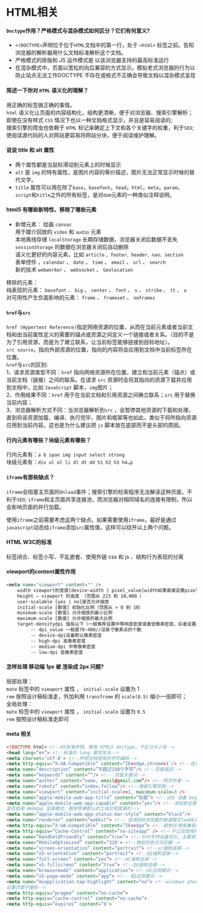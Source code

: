# HTML相关
#### `Doctype`作用？严格模式与混杂模式如何区分？它们有何意义?
- `<!DOCTYPE>`声明位于位于`HTML`文档中的第一行，处于 `<html>` 标签之前。告知浏览器的解析器用什么文档标准解析这个文档。
- 严格模式的排版和 JS 运作模式是 以该浏览器支持的最高标准运行
- 在混杂模式中，页面以宽松的向后兼容的方式显示。模拟老式浏览器的行为以防止站点无法工作DOCTYPE 不存在或格式不正确会导致文档以混杂模式呈现
####  简述一下你对 `HTML` 语义化的理解？
用正确的标签做正确的事情。<br>
`html` 语义化让页面的内容结构化，结构更清晰，便于对浏览器、搜索引擎解析；即使在没有样式 `CSS` 情况下也以一种文档格式显示，并且是容易阅读的;<br>
搜索引擎的爬虫也依赖于 `HTML` 标记来确定上下文和各个关键字的权重，利于`SEO`;<br>
使阅读源代码的人对网站更容易将网站分块，便于阅读维护理解。<br>

#### 说说 title 和 alt 属性
- 两个属性都是当鼠标滑动到元素上的时候显示
- `alt` 是 `img` 的特有属性，是图片内容的等价描述，图片无法正常显示时候的替代文字。
- `title` 属性可以用在除了`base`，`basefont`，`head`，`html`，`meta`，`param`，`script`和`title`之外的所有标签，是对`dom`元素的一种类似注释说明。
#### html5 有哪些新特性、移除了哪些元素
- 新增元素：
绘画 `canvas`<br/>
用于媒介回放的 `video` 和 `audio` 元素<br/>
本地离线存储 `localStorage` 长期存储数据，浏览器关闭后数据不丢失<br/>
`sessionStorage` 的数据在浏览器关闭后自动删除<br/>
语义化更好的内容元素，比如 `article` `、footer、header、nav、section`<br/>
表单控件 ，`calendar` 、 `date` 、 `time` 、 `email` 、 `url` 、 `search`<br/>
新的技术 `webworker` 、 `websocket` 、 `Geolocation`<br/>

移除的元素：<br/>
纯表现的元素： `basefont` 、 `big` 、 `center` 、 `font` 、 `s` 、 `strike` 、 `tt` 、 `u`<br/>
对可用性产生负面影响的元素： `frame` 、 `frameset` 、 `noframes`<br/>


#### `href`与`src`
`href (Hypertext Reference)`指定网络资源的位置，从而在当前元素或者当前文档和由当前属性定义的需要的锚点或资源之间定义一个链接或者关系。（目的不是为了引用资源，而是为了建立联系，让当前标签能够链接到目标地址）。<br/>
`src source`，指向外部资源的位置，指向的内容将会应用到文档中当前标签所在位置。<br/>
`href`与`src`的区别:<br/>
1、请求资源类型不同：`href` 指向网络资源所在位置，建立和当前元素（锚点）或当前文档（链接）之间的联系。在请求 `src` 资源时会将其指向的资源下载并应用到文档中，比如 `JavaScript` 脚本，`img`图片；<br/>
2、作用结果不同：`href` 用于在当前文档和引用资源之间确立联系；`src` 用于替换当前内容；<br/>
3、浏览器解析方式不同：当浏览器解析到`src` ，会暂停其他资源的下载和处理，直到将该资源加载、编译、执行完毕，图片和框架等也如此，类似于将所指向资源应用到当前内容。这也是为什么建议把 `js` 脚本放在底部而不是头部的原因。
#### 行内元素有哪些？块级元素有哪些？
行内元素有：`a b span img input select strong` <br/>
块级元素有：`div ul ol li dl dt dd h1 h2 h3 h4…p`
#### `iframe`有那些缺点？
`iframe`会阻塞主页面的`Onload`事件；搜索引擎的检索程序无法解读这种页面，不利于`SEO`; `iframe`和主页面共享连接池，而浏览器对相同域名的连接有限制，所以会影响页面的并行加载。<br/>

使用`iframe`之前需要考虑这两个缺点。如果需要使用`iframe`，最好是通过`javascript`动态给`iframe`添加`src`属性值，这样可以绕开以上两个问题。

#### HTML W3C的标准
标签闭合、标签小写、不乱嵌套、使用外链 css 和 js 、结构行为表现的分离

#### viewport的content属性作用
```html
<meta name="viewport" content="" />
    width viewport的宽度[device-width | pixel_value]width如果直接设置pixel_value数值，大部分的安卓手机不支持，但是ios支持；
    height – viewport 的高度 （范围从 223 到 10,000 ）
    user-scalable [yes | no]是否允许缩放
    initial-scale [数值] 初始化比例（范围从 > 0 到 10）
    minimum-scale [数值] 允许缩放的最小比例
    maximum-scale [数值] 允许缩放的最大比例
    target-densitydpi 值有以下（一般推荐设置中等响度密度或者低像素密度，后者设置具体的值dpi_value，另外webkit内核已不准备再支持此属性）
         -- dpi_value 一般是70-400//没英寸像素点的个数
         -- device-dpi设备默认像素密度
         -- high-dpi 高像素密度
         -- medium-dpi 中等像素密度
         -- low-dpi 低像素密度
```
#### 怎样处理 移动端 1px 被 渲染成 2px 问题?

局部处理：<br/>
`mate` 标签中的 `viewport` 属性 ， `initial-scale` 设置为 1<br/>
`rem` 按照设计稿标准走，外加利用 `transfrome` 的 `scale(0.5)` 缩小一倍即可；<br/>
全局处理：<br/>
`mate` 标签中的 `viewport` 属性 ， `initial-scale` 设置为 `0.5`<br/>
`rem` 按照设计稿标准走即可<br/>

#### meta 相关
```html
<!DOCTYPE html> <!--H5标准声明，使用 HTML5 doctype，不区分大小写-->
<head lang=”en”> <!--标准的 lang 属性写法-->
<meta charset=’utf-8′> <!--声明文档使用的字符编码-->
<meta http-equiv=”X-UA-Compatible” content=”IE=edge,chrome=1″/> <!--优先使用指定浏览器使用特定的文档模式-->
<meta name=”description” content=”不超过150个字符”/> <!--页面描述-->
<meta name=”keywords” content=””/> <!-- 页面关键词-->
<meta name=”author” content=”name, email@gmail.com”/> <!--网页作者-->
<meta name=”robots” content=”index,follow”/> <!--搜索引擎抓取-->
<meta name=”viewport” content=”initial-scale=1, maximum-scale=3 />
<meta name=”apple-mobile-web-app-title” content=”标题”> <!--iOS 设备 begin-->
<meta name=”apple-mobile-web-app-capable” content=”yes”/> <!--添加到主屏后的标
是否启用 WebApp 全屏模式，删除苹果默认的工具栏和菜单栏-->
<meta name=”apple-mobile-web-app-status-bar-style” content=”black”/>
<meta name=”renderer” content=”webkit”> <!-- 启用360浏览器的极速模式(webkit)-->
<meta http-equiv=”X-UA-Compatible” content=”IE=edge”> <!--避免IE使用兼容模式-->
<meta http-equiv=”Cache-Control” content=”no-siteapp” /> <!--不让百度转码-->
<meta name=”HandheldFriendly” content=”true”> <!--针对手持设备优化，主要是针对一些老的不识别viewport的浏览器-->
<meta name=”MobileOptimized” content=”320″> <!--微软的老式浏览器-->
<meta name=”screen-orientation” content=”portrait”> <!--uc强制竖屏-->
<meta name=”x5-orientation” content=”portrait”> <!--QQ强制竖屏-->
<meta name=”full-screen” content=”yes”> <!--UC强制全屏-->
<meta name=”x5-fullscreen” content=”true”> <!--QQ强制全屏-->
<meta name=”browsermode” content=”application”> <!--UC应用模式-->
<meta name=”x5-page-mode” content=”app”> <!-- QQ应用模式-->
<meta name=”msapplication-tap-highlight” content=”no”> <!--windows phone
设置页面不缓存-->
<meta http-equiv=”pragma” content=”no-cache”>
<meta http-equiv=”cache-control” content=”no-cache”>
<meta http-equiv=”expires” content=”0″>
```
